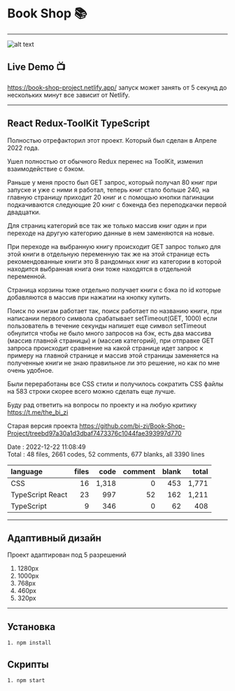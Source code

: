 # Book Shop 📚

---

![alt text](./BookShop.gif)

## Live Demo 📺

https://book-shop-project.netlify.app/ запуск может занять от 5 секунд до нескольких минут все зависит от Netlify.

---

## React Redux-ToolKit TypeScript

Полностью отрефакторил этот проект. Который был сделан в Апреле 2022 года.

Ушел полностью от обычного Redux перенес на ToolKit, изменил взаимодействие с бэком.

Раньше у меня просто был GET запрос, который получал 80 книг при запуске и уже с ними я работал, теперь книг стало больше 240, на главную страницу приходит 20 книг и с помощью кнопки пагинации подкачиваются следующие 20 книг с бэкенда без переподкачки первой двадцатки.

Для страниц категорий все так же только массив книг один и при переходе на другую категорию данные в нем заменяются на новые.

При переходе на выбранную книгу происходит GET запрос только для этой книги в отдельную переменную так же на этой странице есть рекомендованные книги это 8 рандомных книг из категории в которой находится выбранная книга они тоже находятся в отдельной переменной.

Страница корзины тоже отдельно получает книги с бэка по id которые добавляются в массив при нажатии на кнопку купить.

Поиск по книгам работает так, поиск работает по названию книги, при написании первого символа срабатывает setTimeout(GET, 1000) если пользователь в течение секунды напишет еще символ setTimeout обнулится чтобы не было много запросов на бэк, есть два массива (массив главной страницы) и (массив категорий), при отправке GET запроса происходит сравнение на какой странице идет запрос к примеру на главной странице и массив этой страницы заменяется на полученные книги не знаю правильное ли это решение, но как по мне очень удобное.

Были переработаны все CSS стили и получилось сократить CSS файлы на 583 строки скорее всего можно сделать еще лучше.

Буду рад ответить на вопросы по проекту и на любую критику https://t.me/the_bi_zi

Старая версия проекта
https://github.com/bi-zi/Book-Shop-Project/treebd97a30a1d3dbaf7473376c1044fae393997d770

Date : 2022-12-22 11:08:49 <br/>
Total : 48 files, 2661 codes, 52 comments, 677 blanks, all 3390 lines

| language         | files |  code | comment | blank | total |
| :--------------- | ----: | ----: | ------: | ----: | ----: |
| CSS              |    16 | 1,318 |       0 |   453 | 1,771 |
| TypeScript React |    23 |   997 |      52 |   162 | 1,211 |
| TypeScript       |     9 |   346 |       0 |    62 |   408 |

---

## Адаптивный дизайн

Проект адаптирован под 5 разрешений

1. 1280px
2. 1000px
3. 768px
4. 460px
5. 320px

---

## Установка

```
1. npm install
```

## Скрипты

```
1. npm start
```

